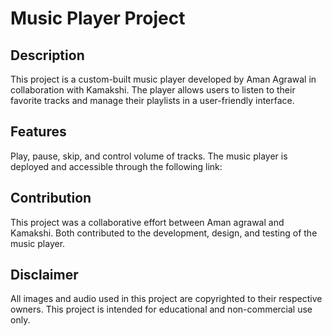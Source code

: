 # Music Player Project
## Description
This project is a custom-built music player developed by Aman Agrawal in collaboration with Kamakshi. The player allows users to listen to their favorite tracks and manage their playlists in a user-friendly interface.

## Features
Play, pause, skip, and control volume of tracks.
The music player is deployed and accessible through the following link: 

## Contribution
This project was a collaborative effort between Aman agrawal and Kamakshi. Both contributed to the development, design, and testing of the music player.

## Disclaimer
All images and audio used in this project are copyrighted to their respective owners. This project is intended for educational and non-commercial use only.
